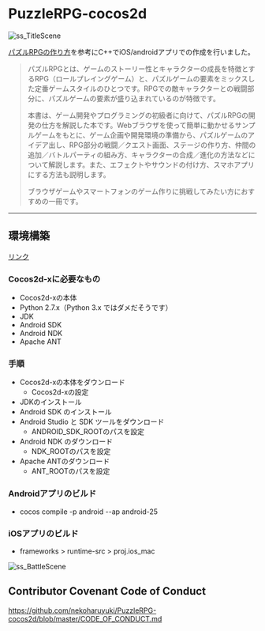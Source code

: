 # PuzzleRPG-cocos2d
![ss_TitleScene](https://github.com/nekoharuyuki/PuzzleRPG-cocos2d/blob/master/Resources/asset/ss/ss_TitleScene.jpg)
  
[パズルRPGの作り方](https://www.shoeisha.co.jp/book/detail/9784798141589)を参考にC++でiOS/androidアプリでの作成を行いました。  
  
> パズルRPGとは、ゲームのストーリー性とキャラクターの成長を特徴とするRPG（ロールプレイングゲーム）と、パズルゲームの要素をミックスした定番ゲームスタイルのひとつです。RPGでの敵キャラクターとの戦闘部分に、パズルゲームの要素が盛り込まれているのが特徴です。  
>   
> 本書は、ゲーム開発やプログラミングの初級者に向けて、パズルRPGの開発の仕方を解説した本です。Webブラウザを使って簡単に動かせるサンプルゲームをもとに、ゲーム企画や開発環境の準備から、パズルゲームのアイデア出し、RPG部分の戦闘／クエスト画面、ステージの作り方、仲間の追加／バトルパーティの組み方、キャラクターの合成／進化の方法などについて解説します。また、エフェクトやサウンドの付け方、スマホアプリにする方法も説明します。  
>   
> ブラウザゲームやスマートフォンのゲーム作りに挑戦してみたい方におすすめの一冊です。  
  
***
  
## 環境構築　
[リンク](https://github.com/nekoharuyuki/Study-cocos2d/wiki/%E9%96%8B%E7%99%BA%E7%92%B0%E5%A2%83%E3%81%AE%E6%A7%8B%E7%AF%89)

### Cocos2d-xに必要なもの
  * Cocos2d-xの本体
  * Python 2.7.x（Python 3.x ではダメだそうです）
  * JDK
  * Android SDK
  * Android NDK
  * Apache ANT
  
### 手順
* Cocos2d-xの本体をダウンロード
  * Cocos2d-xの設定
* JDKのインストール
* Android SDK のインストール
* Android Studio と SDK ツールをダウンロード
  * ANDROID_SDK_ROOTのパスを設定
* Android NDK のダウンロード
  * NDK_ROOTのパスを設定
* Apache ANTのダウンロード
  * ANT_ROOTのパスを設定
  
### Androidアプリのビルド
  * cocos compile -p android --ap android-25  
  
### iOSアプリのビルド
  * frameworks > runtime-src > proj.ios_mac  
  
![ss_BattleScene](https://github.com/nekoharuyuki/PuzzleRPG-cocos2d/blob/master/Resources/asset/ss/ss_BattleScene.jpg)

## Contributor Covenant Code of Conduct
https://github.com/nekoharuyuki/PuzzleRPG-cocos2d/blob/master/CODE_OF_CONDUCT.md
